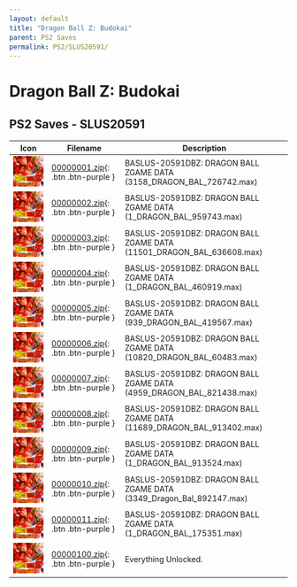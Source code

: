 ```yaml
---
layout: default
title: "Dragon Ball Z: Budokai"
parent: PS2 Saves
permalink: PS2/SLUS20591/
---
```

# Dragon Ball Z: Budokai

## PS2 Saves - SLUS20591

| Icon | Filename | Description |
|------|----------|-------------|
| ![Dragon Ball Z: Budokai](icon0.png) | [00000001.zip](00000001.zip){: .btn .btn-purple } | BASLUS-20591DBZ: DRAGON BALL ZGAME DATA (3158_DRAGON_BAL_726742.max) |
| ![Dragon Ball Z: Budokai](icon0.png) | [00000002.zip](00000002.zip){: .btn .btn-purple } | BASLUS-20591DBZ: DRAGON BALL ZGAME DATA (1_DRAGON_BAL_959743.max) |
| ![Dragon Ball Z: Budokai](icon0.png) | [00000003.zip](00000003.zip){: .btn .btn-purple } | BASLUS-20591DBZ: DRAGON BALL ZGAME DATA (11501_DRAGON_BAL_636608.max) |
| ![Dragon Ball Z: Budokai](icon0.png) | [00000004.zip](00000004.zip){: .btn .btn-purple } | BASLUS-20591DBZ: DRAGON BALL ZGAME DATA (1_DRAGON_BAL_460919.max) |
| ![Dragon Ball Z: Budokai](icon0.png) | [00000005.zip](00000005.zip){: .btn .btn-purple } | BASLUS-20591DBZ: DRAGON BALL ZGAME DATA (939_DRAGON_BAL_419567.max) |
| ![Dragon Ball Z: Budokai](icon0.png) | [00000006.zip](00000006.zip){: .btn .btn-purple } | BASLUS-20591DBZ: DRAGON BALL ZGAME DATA (10820_DRAGON_BAL_60483.max) |
| ![Dragon Ball Z: Budokai](icon0.png) | [00000007.zip](00000007.zip){: .btn .btn-purple } | BASLUS-20591DBZ: DRAGON BALL ZGAME DATA (4959_DRAGON_BAL_821438.max) |
| ![Dragon Ball Z: Budokai](icon0.png) | [00000008.zip](00000008.zip){: .btn .btn-purple } | BASLUS-20591DBZ: DRAGON BALL ZGAME DATA (11689_DRAGON_BAL_913402.max) |
| ![Dragon Ball Z: Budokai](icon0.png) | [00000009.zip](00000009.zip){: .btn .btn-purple } | BASLUS-20591DBZ: DRAGON BALL ZGAME DATA (1_DRAGON_BAL_913524.max) |
| ![Dragon Ball Z: Budokai](icon0.png) | [00000010.zip](00000010.zip){: .btn .btn-purple } | BASLUS-20591DBZ: DRAGON BALL ZGAME DATA (3349_Dragon_Bal_892147.max) |
| ![Dragon Ball Z: Budokai](icon0.png) | [00000011.zip](00000011.zip){: .btn .btn-purple } | BASLUS-20591DBZ: DRAGON BALL ZGAME DATA (1_DRAGON_BAL_175351.max) |
| ![Dragon Ball Z: Budokai](icon0.png) | [00000100.zip](00000100.zip){: .btn .btn-purple } | Everything Unlocked. |
